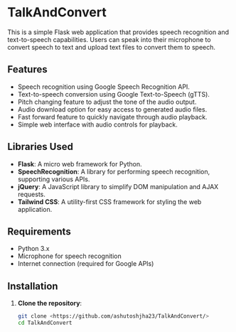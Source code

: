 # TalkAndConvert

This is a simple Flask web application that provides speech recognition and text-to-speech capabilities. Users can speak into their microphone to convert speech to text and upload text files to convert them to speech.

## Features

- Speech recognition using Google Speech Recognition API.
- Text-to-speech conversion using Google Text-to-Speech (gTTS).
- Pitch changing feature to adjust the tone of the audio output.
- Audio download option for easy access to generated audio files.
- Fast forward feature to quickly navigate through audio playback.
- Simple web interface with audio controls for playback.

## Libraries Used

- **Flask**: A micro web framework for Python.
- **SpeechRecognition**: A library for performing speech recognition, supporting various APIs.
- **jQuery**: A JavaScript library to simplify DOM manipulation and AJAX requests.
- **Tailwind CSS**: A utility-first CSS framework for styling the web application.

## Requirements

- Python 3.x
- Microphone for speech recognition
- Internet connection (required for Google APIs)

## Installation

1. **Clone the repository**:

   ```bash
   git clone <https://github.com/ashutoshjha23/TalkAndConvert/>
   cd TalkAndConvert
